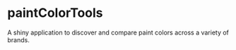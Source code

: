 # paintColorTools
A shiny application to discover and compare paint colors across a variety of brands.
